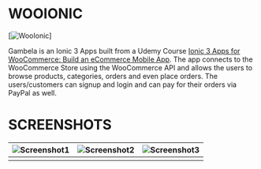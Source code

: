 # WOOIONIC

[![WooIonic](http://image.prntscr.com/image/b9ca6de4976b4f42bb0a40aeb9df3cef.png)]

Gambela is an Ionic 3 Apps built from a Udemy Course [Ionic 3 Apps for WooCommerce: Build an eCommerce Mobile App][df1]. The app connects to the WooCommerce Store using the WooCommerce API and allows the users to browse products, categories, orders and even place orders. The users/customers can signup and login and can pay for their orders via PayPal as well. 

# SCREENSHOTS

| ![Screenshot1](http://i.imgur.com/EK4Eddd.jpg) | ![Screenshot2](http://i.imgur.com/9bwruUm.jpg) | ![Screenshot3](http://i.imgur.com/qflN5wj.jpg) |
| ------ | ------ | ------ |
|  |  |  |


   [df1]: <https://www.udemy.com/ionic-3-apps-for-woocommerce-build-an-ecommerce-mobile-app/>
  
